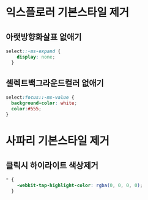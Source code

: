 # 익스플로러 기본스타일 제거

## 아랫방향화살표 없애기
```css
select::-ms-expand {
    display: none;
  }
```

## 셀렉트백그라운드컬러 없애기
```css
select:focus::-ms-value {
  background-color: white;
  color:#555;
}
```



# 사파리 기본스타일 제거

## 클릭시 하이라이트 색상제거
```css
* {
    -webkit-tap-highlight-color: rgba(0, 0, 0, 0);
  }
```
